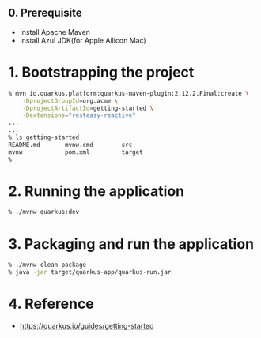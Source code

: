 ## 0. Prerequisite
* Install Apache Maven
* Install Azul JDK(for Apple Ailicon Mac)

# 1. Bootstrapping the project
```sh
% mvn io.quarkus.platform:quarkus-maven-plugin:2.12.2.Final:create \
    -DprojectGroupId=org.acme \
    -DprojectArtifactId=getting-started \
    -Dextensions="resteasy-reactive"
...
...
% ls getting-started 
README.md       mvnw.cmd        src
mvnw            pom.xml         target
% 
```

# 2. Running the application
```sh
% ./mvnw quarkus:dev
```

# 3. Packaging and run the application
```sh
% ./mvnw clean package
% java -jar target/quarkus-app/quarkus-run.jar
```


# 4. Reference
* https://quarkus.io/guides/getting-started
